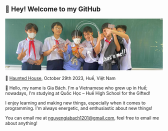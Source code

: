## 👋 Hey! Welcome to my GitHub

![image](./imgs/nguyengiabach1201-background.jpeg)

📸 [Haunted House](https://github.com/artium-team/NTP-Haunted-House), October 29th 2023, Huế, Việt Nam

👋 Hello, my name is Gia Bách. I'm a Vietnamese who grew up in Huế; nowadays, I'm studying at Quốc Học – Huế High School for the Gifted! 

I enjoy learning and making new things, especially when it comes to programming. I'm always energetic, and enthusiastic about new things!

You can email me at [nguyengiabach1201@gmail.com](mailto:nguyengiabach1201@gmail.com), feel free to email me about anything!

